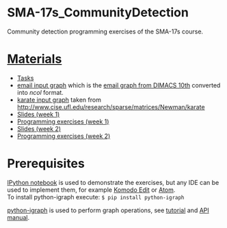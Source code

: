 # SMA-17s_CommunityDetection
Community detection programming exercises of the SMA-17s course.

# [Materials](https://goo.gl/qzMXNd)
  - [Tasks](https://goo.gl/40VHTW)
  - [email input graph](email.ncol) which is the [email graph from DIMACS 10th](http://www.cc.gatech.edu/dimacs10/archive/data/clustering/email.graph.bz2) converted into *ncol* format.
  - [karate input graph](karate.ncol) taken from http://www.cise.ufl.edu/research/sparse/matrices/Newman/karate
  - [Slides (week 1)](https://goo.gl/iFBYmV)
  - [Programming exercises (week 1)](igraph_cliques.ipynb)
  - [Slides (week 2)](https://goo.gl/vdDwcO)
  - [Programming exercises (week 2)](igraph_comdet.ipynb)

# Prerequisites
[IPython notebook](https://ipython.org/notebook.html) is used to demonstrate the exercises, but any IDE can be used to implement them, for example [Komodo Edit](https://www.activestate.com/komodo-edit) or [Atom](https://atom.io/).  
To install python-igraph execute:  `$ pip install python-igraph`

[python-igraph](http://igraph.org/python/) is used to perform graph operations, see [tutorial](http://igraph.org/python/doc/tutorial/tutorial.html) and [API manual](http://igraph.org/python/doc/igraph.GraphBase-class.html).
